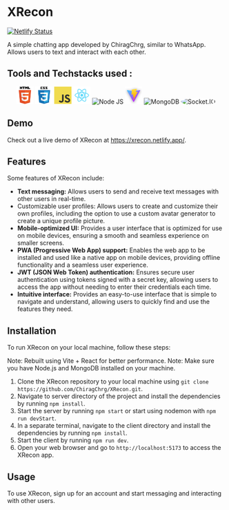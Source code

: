 # XRecon

[![Netlify Status](https://api.netlify.com/api/v1/badges/4c50a682-456f-42ab-8c52-79f980ec39b4/deploy-status)](https://app.netlify.com/sites/xrecon/deploys)

A simple chatting app developed by ChiragChrg, similar to WhatsApp. Allows users to text and interact with each other.

## Tools and Techstacks used :

<div align="center">
      <img
        alt="HTML5"
        title="HTML"
        width="40px"
        src="https://raw.githubusercontent.com/github/explore/80688e429a7d4ef2fca1e82350fe8e3517d3494d/topics/html/html.png"
      />
      <img
        alt="CSS3"
        title="CSS"      
        width="40px"
        src="https://raw.githubusercontent.com/github/explore/80688e429a7d4ef2fca1e82350fe8e3517d3494d/topics/css/css.png"
      />
      <img
        alt="JS"
        title="JavaScript"
        width="40px"
        src="https://raw.githubusercontent.com/github/explore/80688e429a7d4ef2fca1e82350fe8e3517d3494d/topics/javascript/javascript.png"
      />
      <img
        alt="React JS"
        title="React JS"
        width="40px"
        src="https://raw.githubusercontent.com/github/explore/80688e429a7d4ef2fca1e82350fe8e3517d3494d/topics/react/react.png"
      />
      <img 
        alt="Node JS" 
        title="Node JS" 
        width="40"
        src="https://cdn.jsdelivr.net/gh/devicons/devicon/icons/nodejs/nodejs-original.svg" 
      />
      <img 
        alt="Vite JS" 
        title="Vite JS" 
        width="40"
        src="https://raw.githubusercontent.com/github/explore/a1bae1b15fa9fc4d5de64f3360b1d01b35db82d5/topics/vite/vite.png" 
      />
      <img 
        alt="MongoDB" 
        title="MongoDB" 
        width="40"
        src="https://cdn.jsdelivr.net/gh/devicons/devicon/icons/mongodb/mongodb-original.svg" 
      />
      <img 
        alt="Socket.IO" 
        title="Socket.IO" 
        width="40"
        style="background-color: white; border-radius: 100%;"
        src="https://cdn.jsdelivr.net/gh/devicons/devicon/icons/socketio/socketio-original.svg" 
      />
</div>

## Demo

Check out a live demo of XRecon at https://xrecon.netlify.app/.


## Features
Some features of XRecon include:

- **Text messaging:** Allows users to send and receive text messages with other users in real-time.
- Customizable user profiles: Allows users to create and customize their own profiles, including the option to use a custom avatar generator to create a unique profile picture.
- **Mobile-optimized UI:** Provides a user interface that is optimized for use on mobile devices, ensuring a smooth and seamless experience on smaller screens.
- **PWA (Progressive Web App) support:** Enables the web app to be installed and used like a native app on mobile devices, providing offline functionality and a seamless user experience.
- **JWT (JSON Web Token) authentication:** Ensures secure user authentication using tokens signed with a secret key, allowing users to access the app without needing to enter their credentials each time.
- **Intuitive interface:** Provides an easy-to-use interface that is simple to navigate and understand, allowing users to quickly find and use the features they need.

## Installation

To run XRecon on your local machine, follow these steps:

Note: Rebuilt using Vite + React for better performance.
Note: Make sure you have Node.js and MongoDB installed on your machine.

1.  Clone the XRecon repository to your local machine using `git clone https://github.com/ChiragChrg/XRecon.git`.
2.  Navigate to server directory of the project and install the dependencies by running `npm install`.
3.  Start the server by running `npm start` or start using nodemon with `npm run devStart`.
4.  In a separate terminal, navigate to the client directory and install the dependencies by running `npm install`.
5.  Start the client by running `npm run dev`.
6.  Open your web browser and go to `http://localhost:5173` to access the XRecon app.


## Usage

To use XRecon, sign up for an account and start messaging and interacting with other users.

<!-- ## License

XRecon is licensed under the MIT license. View the license file [here](LICENSE). -->

